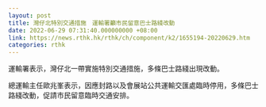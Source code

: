 ```yaml
---
layout: post
title: 灣仔北特別交通措施　運輸署籲市民留意巴士路綫改動
date: 2022-06-29 07:31:40.000000000 +08:00
link: https://news.rthk.hk/rthk/ch/component/k2/1655194-20220629.htm
categories: rthk
---
```


運輸署表示，灣仔北一帶實施特別交通措施，多條巴士路綫出現改動。

總運輸主任歐兆峯表示，因應封路以及會展站公共運輸交匯處臨時停用，多條巴士路綫改動，促請市民留意臨時交通安排。
